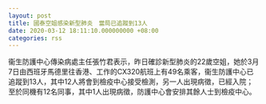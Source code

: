 ```yaml
---
layout: post
title: 國泰空姐感染新型肺炎　當局已追蹤到13人
date: 2020-03-12 18:11:10.000000000 +08:00
categories: rss
---
```


衞生防護中心傳染病處主任張竹君表示，昨日確診新型肺炎的22歲空姐，她於3月7日由西班牙馬德里往香港、工作的CX320航班上有49名乘客，衞生防護中心已追蹤到13人，其中12人將會到檢疫中心接受檢測，另一人出現病徵，已經入院；至於同機有12名同事，其中1人出現病徵，防護中心會安排其餘人士到檢疫中心。
